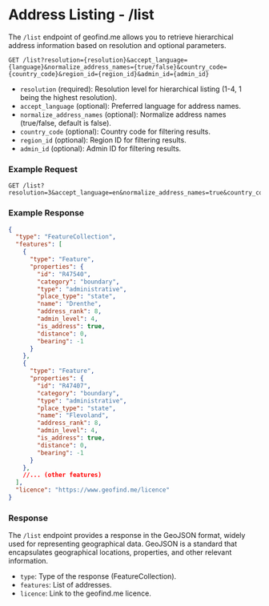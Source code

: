 # Address Listing - /list

The `/list` endpoint of geofind.me allows you to retrieve hierarchical address information based on resolution and optional parameters.

```
GET /list?resolution={resolution}&accept_language={language}&normalize_address_names={true/false}&country_code={country_code}&region_id={region_id}&admin_id={admin_id}
```

- `resolution` (required): Resolution level for hierarchical listing (1-4, 1 being the highest resolution).
- `accept_language` (optional): Preferred language for address names.
- `normalize_address_names` (optional): Normalize address names (true/false, default is false).
- `country_code` (optional): Country code for filtering results.
- `region_id` (optional): Region ID for filtering results.
- `admin_id` (optional): Admin ID for filtering results.

### Example Request

```
GET /list?resolution=3&accept_language=en&normalize_address_names=true&country_code=nl
```

### Example Response

```json
{
  "type": "FeatureCollection",
  "features": [
    {
      "type": "Feature",
      "properties": {
        "id": "R47540",
        "category": "boundary",
        "type": "administrative",
        "place_type": "state",
        "name": "Drenthe",
        "address_rank": 8,
        "admin_level": 4,
        "is_address": true,
        "distance": 0,
        "bearing": -1
      }
    },
    {
      "type": "Feature",
      "properties": {
        "id": "R47407",
        "category": "boundary",
        "type": "administrative",
        "place_type": "state",
        "name": "Flevoland",
        "address_rank": 8,
        "admin_level": 4,
        "is_address": true,
        "distance": 0,
        "bearing": -1
      }
    },
    //... (other features)
  ],
  "licence": "https://www.geofind.me/licence"
}
```

### Response

The `/list` endpoint provides a response in the GeoJSON format, widely used for representing geographical data. GeoJSON is a standard that encapsulates geographical locations, properties, and other relevant information.

- `type`: Type of the response (FeatureCollection).
- `features`: List of addresses.
- `licence`: Link to the geofind.me licence.
